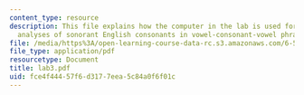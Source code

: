 ```yaml
---
content_type: resource
description: This file explains how the computer in the lab is used for making acoustical
  analyses of sonorant English consonants in vowel-consonant-vowel phrases.
file: /media/https%3A/open-learning-course-data-rc.s3.amazonaws.com/6-542j-laboratory-on-the-physiology-acoustics-and-perception-of-speech-fall-2005/fce4f44457f6d3177eea5c84a0f6f01c_lab3.pdf
file_type: application/pdf
resourcetype: Document
title: lab3.pdf
uid: fce4f444-57f6-d317-7eea-5c84a0f6f01c
---
```

